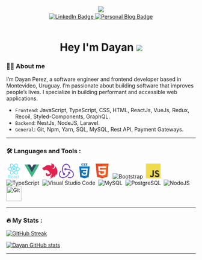 <div id="header" align="center">
  <img src="https://media.giphy.com/media/jdPMeyv9rn0hZHh8n9/giphy.gif" width="400"/>
  
  <div id="badges">
    <a href="https://www.linkedin.com/in/drbarzaga/">
      <img src="https://img.shields.io/badge/LinkedIn-blue?style=for-the-badge&logo=linkedin&logoColor=white" alt="LinkedIn Badge"/>
    </a>
    <a href="https://dayanperez.hashnode.dev/">
      <img src="https://img.shields.io/badge/Personal Blog-orange?style=for-the-badge&logo=javascript&logoColor=white" alt="Personal Blog Badge"/>
    </a>
  </div>
  <img src="https://komarev.com/ghpvc/?username=drbarzaga&style=for-the-badge&color=blue" alt=""/>
  
  <h1>
  Hey I'm Dayan
  <img src="https://media.giphy.com/media/hvRJCLFzcasrR4ia7z/giphy.gif" width="30px"/>
</h1>
</div>

### :man_technologist: About me

I’m Dayan Perez, a software engineer and frontend developer based in Montevideo, Uruguay. I’m passionate about building software that improves people’s lives. I specialize in building performant and accessible web applications.

- `Frontend`: JavaScript, TypeScript, CSS, HTML, ReactJs, VueJs, Redux, Recoil, Styled-Components, GraphQL.
- `Backend`: NestJs, NodeJS, Laravel.
- `General`: Git, Npm, Yarn, SQL, MySQL, Rest API, Payment Gateways.

---

### :hammer_and_wrench: Languages and Tools :
<div>  
  <img src="https://github.com/devicons/devicon/blob/master/icons/react/react-original-wordmark.svg" title="React" alt="React" width="40" height="40"/>&nbsp; 
  <img src="https://github.com/devicons/devicon/blob/master/icons/vuejs/vuejs-original.svg" title="VueJs" alt="VueJs" width="40" height="40"/>&nbsp;       <img src="https://github.com/devicons/devicon/blob/v2.15.1/icons/nestjs/nestjs-plain.svg" title="NestJs" **alt="NestJs" width="40" height="40"/>   
  <img src="https://github.com/devicons/devicon/blob/master/icons/redux/redux-original.svg" title="Redux" alt="Redux " width="40" height="40"/>&nbsp;
  <img src="https://github.com/devicons/devicon/blob/master/icons/css3/css3-plain-wordmark.svg"  title="CSS3" alt="CSS" width="40" height="40"/>&nbsp;
  <img src="https://github.com/devicons/devicon/blob/master/icons/html5/html5-original.svg" title="HTML5" alt="HTML" width="40" height="40"/>&nbsp;
  <img src="https://cdn.jsdelivr.net/gh/devicons/devicon/icons/bootstrap/bootstrap-original.svg" title="Bootstrap" alt="Bootstrap" width="40" height="40"/>&nbsp;
  <img src="https://github.com/devicons/devicon/blob/master/icons/javascript/javascript-original.svg" title="JavaScript" alt="JavaScript" width="40" height="40"/>&nbsp;
  <img src="https://cdn.jsdelivr.net/gh/devicons/devicon/icons/typescript/typescript-original.svg" title="TypeScript" alt="TypeScript" width="40"/>&nbsp;
  <img src="https://cdn.jsdelivr.net/gh/devicons/devicon/icons/vscode/vscode-original.svg" title="Visual Studio Code" alt="Visual Studio Code" width="40"/>&nbsp;
  <img src="https://cdn.jsdelivr.net/gh/devicons/devicon/icons/mysql/mysql-original.svg" title="MySQL"  alt="MySQL" width="40" height="40"/>&nbsp;
  <img src="https://cdn.jsdelivr.net/gh/devicons/devicon/icons/postgresql/postgresql-original.svg" title="PostgreSQL" alt="PostgreSQL" height="40" />&nbsp;         
  <img src="https://cdn.jsdelivr.net/gh/devicons/devicon/icons/nodejs/nodejs-original.svg" title="NodeJS" alt="NodeJS" width="40" height="40"/>&nbsp;  
  <img src="https://cdn.jsdelivr.net/gh/devicons/devicon/icons/git/git-original.svg" title="Git" **alt="Git" width="40" height="40"/>
</div>

---

### :fire: My Stats :
[![GitHub Streak](https://streak-stats.demolab.com?user=drbarzaga&theme=vue-dark)](https://git.io/streak-stats)

[![Dayan GitHub stats](https://github-readme-stats.vercel.app/api?username=drbarzaga)](https://github.com/drbarzaga/github-readme-stats)

---
